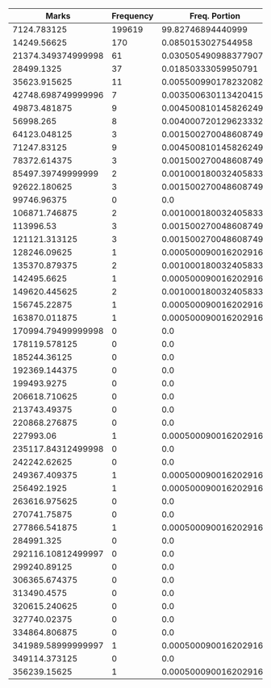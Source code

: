 | Marks | Frequency | Freq. Portion |
|-------|-----------|---------------|
| 7124.783125 | 199619 | 99.82746894440999 |
| 14249.56625 | 170 | 0.0850153027544958 |
| 21374.349374999998 | 61 | 0.030505490988377907 |
| 28499.1325 | 37 | 0.01850333059950791 |
| 35623.915625 | 11 | 0.005500990178232082 |
| 42748.698749999996 | 7 | 0.0035006301134204157 |
| 49873.481875 | 9 | 0.004500810145826249 |
| 56998.265 | 8 | 0.004000720129623332 |
| 64123.048125 | 3 | 0.0015002700486087496 |
| 71247.83125 | 9 | 0.004500810145826249 |
| 78372.614375 | 3 | 0.0015002700486087496 |
| 85497.39749999999 | 2 | 0.001000180032405833 |
| 92622.180625 | 3 | 0.0015002700486087496 |
| 99746.96375 | 0 | 0.0 |
| 106871.746875 | 2 | 0.001000180032405833 |
| 113996.53 | 3 | 0.0015002700486087496 |
| 121121.313125 | 3 | 0.0015002700486087496 |
| 128246.09625 | 1 | 0.0005000900162029165 |
| 135370.879375 | 2 | 0.001000180032405833 |
| 142495.6625 | 1 | 0.0005000900162029165 |
| 149620.445625 | 2 | 0.001000180032405833 |
| 156745.22875 | 1 | 0.0005000900162029165 |
| 163870.011875 | 1 | 0.0005000900162029165 |
| 170994.79499999998 | 0 | 0.0 |
| 178119.578125 | 0 | 0.0 |
| 185244.36125 | 0 | 0.0 |
| 192369.144375 | 0 | 0.0 |
| 199493.9275 | 0 | 0.0 |
| 206618.710625 | 0 | 0.0 |
| 213743.49375 | 0 | 0.0 |
| 220868.276875 | 0 | 0.0 |
| 227993.06 | 1 | 0.0005000900162029165 |
| 235117.84312499998 | 0 | 0.0 |
| 242242.62625 | 0 | 0.0 |
| 249367.409375 | 1 | 0.0005000900162029165 |
| 256492.1925 | 1 | 0.0005000900162029165 |
| 263616.975625 | 0 | 0.0 |
| 270741.75875 | 0 | 0.0 |
| 277866.541875 | 1 | 0.0005000900162029165 |
| 284991.325 | 0 | 0.0 |
| 292116.10812499997 | 0 | 0.0 |
| 299240.89125 | 0 | 0.0 |
| 306365.674375 | 0 | 0.0 |
| 313490.4575 | 0 | 0.0 |
| 320615.240625 | 0 | 0.0 |
| 327740.02375 | 0 | 0.0 |
| 334864.806875 | 0 | 0.0 |
| 341989.58999999997 | 1 | 0.0005000900162029165 |
| 349114.373125 | 0 | 0.0 |
| 356239.15625 | 1 | 0.0005000900162029165 |
